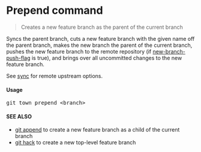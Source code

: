 <h1 textrun="command-heading">Prepend command</h1>

<blockquote textrun="command-summary">
Creates a new feature branch as the parent of the current branch
</blockquote>

<a textrun="command-description">

Syncs the parent branch, cuts a new feature branch with the given name off the
parent branch, makes the new branch the parent of the current branch, pushes the
new feature branch to the remote repository (if
[new-branch-push-flag](./new-branch-push-flag.md) is true), and brings over all
uncommitted changes to the new feature branch.

See [sync](./sync.md) for remote upstream options.

</a>

#### Usage

<pre textrun="command-usage">
git town prepend &lt;branch&gt;
</pre>

#### SEE ALSO

- [git append](append.md) to create a new feature branch as a child of the
  current branch
- [git hack](hack.md) to create a new top-level feature branch
